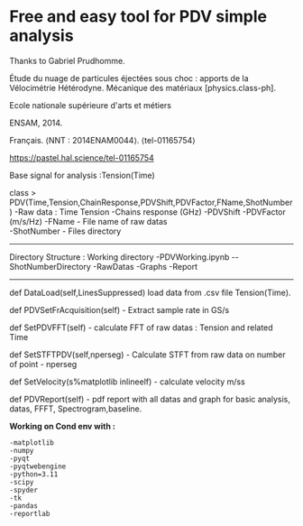 # Free and easy tool for PDV simple analysis 

Thanks to Gabriel Prudhomme. 

Étude du nuage de particules éjectées sous choc : apports de la Vélocimétrie Hétérodyne. Mécanique des matériaux [physics.class-ph]. 

Ecole nationale supérieure d'arts et métiers

ENSAM, 2014.


Français. ⟨NNT : 2014ENAM0044⟩. ⟨tel-01165754⟩

https://pastel.hal.science/tel-01165754



Base signal for analysis :Tension(Time)

class > PDV(Time,Tension,ChainResponse,PDVShift,PDVFactor,FName,ShotNumber)
    -Raw data : Time Tension
    -Chains response (GHz)
    -PDVShift 
    -PDVFactor (m/s/Hz)
    -FName - File name of raw datas   
    -ShotNumber - Files directory
*************************************************************
Directory Structure : 
Working directory
    -PDVWorking.ipynb
    --ShotNumberDirectory
        -RawDatas
        -Graphs 
        -Report
******************************
def DataLoad(self,LinesSuppressed) load data from .csv file Tension(Time). 
       
def PDVSetFrAcquisition(self) - Extract sample rate in GS/s

def SetPDVFFT(self) - calculate FFT of raw datas :  Tension and related Time

def SetSTFTPDV(self,nperseg) - Calculate STFT from raw data on number of point - nperseg

def SetVelocity(s%matplotlib inlineelf) - calculate velocity m/ss

def PDVReport(self) - pdf report with all datas and graph for basic analysis, datas, FFFT, Spectrogram,baseline.  

**Working on Cond env with  :** 

    -matplotlib
    -numpy
    -pyqt
    -pyqtwebengine
    -python=3.11
    -scipy
    -spyder
    -tk
    -pandas
    -reportlab
